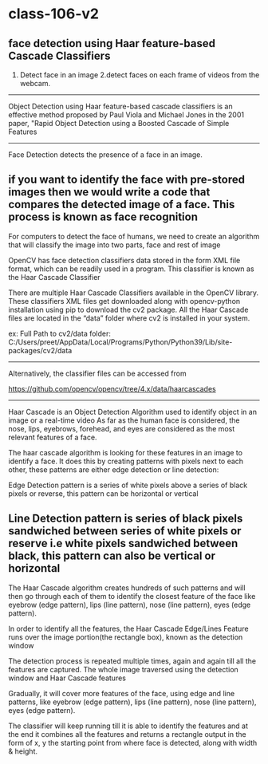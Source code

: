 # class-106-v2

face detection using Haar feature-based Cascade Classifiers
------------------------------------------------------------------
1. Detect face in an image
2.detect faces on each frame of videos from the webcam.
------------------------------------------------------------------

Object Detection using Haar feature-based cascade classifiers is an effective method proposed by Paul
Viola and Michael Jones in the 2001 paper, "Rapid Object Detection using a Boosted Cascade of Simple Features

----------------------------------------------------------------
Face Detection detects the presence of a face in an image. 


if you want to identify the face with pre-stored images then we would write a code that compares the detected image of a face. 
This process is known as face recognition
------------------------------------------------------------------
For computers to detect the face of humans, we need to  create an algorithm that will classify the image into two
parts, face and rest of image

OpenCV has face detection classifiers data stored in the form XML file format, which can be readily used in a
program. This classifier is known as the Haar Cascade Classifier

There are multiple Haar Cascade Classifiers available in the OpenCV library. These classifiers XML files get
downloaded along with opencv-python installation using pip to download the cv2 package.
All the Haar Cascade files are located in the “data” folder where cv2 is installed in your system.

ex:
Full Path to cv2/data folder:
C:/Users/preet/AppData/Local/Programs/Python/Python39/Lib/site-packages/cv2/data

----------------------------------------------------------------
Alternatively, the classifier files can be accessed from

https://github.com/opencv/opencv/tree/4.x/data/haarcascades

-----------------------------------------------------------------

Haar Cascade is an Object Detection Algorithm used to identify object in an image or a real-time video
As far as the human face is considered, the nose, lips, eyebrows, forehead, and eyes are considered as the
most relevant features of a face.


The haar cascade algorithm is looking for these features in an image to identify a face.
It does this by creating patterns with pixels next to each other, these patterns are either edge detection or line detection:

Edge Detection pattern is a series of white pixels above a series of black pixels or reverse, this pattern can be horizontal or vertical

Line Detection pattern is series of black pixels sandwiched between series of white pixels or reserve i.e white pixels sandwiched between black,
this pattern can also be vertical or horizontal
-------------------------------------------------------------------------
The Haar Cascade algorithm creates hundreds of such patterns and will then go through each of them to identify the closest feature of the face like eyebrow (edge pattern), lips (line pattern), nose (line pattern), eyes (edge pattern).

 In order to identify all the features, the Haar Cascade Edge/Lines Feature runs over the image portion(the rectangle box), known as the detection window
 
 
 The detection process is repeated multiple times, again and again till all the features are captured. The whole image traversed using the detection window and Haar Cascade features
 
 Gradually, it will cover more features of the face, using edge and line patterns, like eyebrow (edge pattern), lips (line pattern), nose (line pattern), eyes (edge pattern).
 
 The classifier will keep running till it is able to identify the features and at the end it combines all the features and returns a rectangle output in the form of x, y the starting point from where face is detected, along with width & height.
 
 
